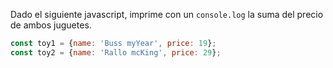Dado el siguiente javascript, imprime con un ``console.log`` la suma del precio de ambos juguetes.

```js
const toy1 = {name: 'Buss myYear', price: 19};
const toy2 = {name: 'Rallo mcKing', price: 29};
```